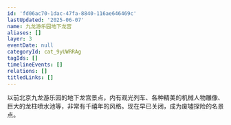 ```yaml
---
id: 'fd06ac70-1dac-47fa-8840-116ae646469c'
lastUpdated: '2025-06-07'
name: 九龙游乐园地下龙宫
aliases: []
layer: 3
eventDate: null
categoryId: cat_9yUWRRAg
tagIds: []
timelineEvents: []
relations: []
titledLinks: []
---
```

以前北京九龙游乐园的地下龙宫景点，内有观光列车、各种精美的机械人物雕像、巨大的龙柱喷水池等，非常有千禧年的风格。现在早已关闭，成为废墟探险的名景点。
